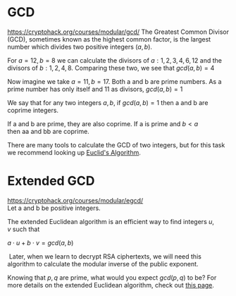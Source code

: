 # GCD
https://cryptohack.org/courses/modular/gcd/
The Greatest Common Divisor (GCD), sometimes known as the highest common factor, is the largest number which divides two positive integers $(a,b)$.  
  
For $a=12, b=8$ we can calculate the divisors of $a: 1,2,3,4,6,12$ and the divisors of $b: 1,2,4,8$. Comparing these two, we see that $gcd(a,b)=4$
  
Now imagine we take $a=11,b=17$. Both a and b are prime numbers. As a prime number has only itself and 11 as divisors, $gcd⁡(a,b)=1$
  
We say that for any two integers $a,b$, if $gcd⁡(a,b)=1$ then a and b are coprime integers.  
  
If a and b are prime, they are also coprime. If a is prime and $b<a$ then aa and bb are coprime.  
  
There are many tools to calculate the GCD of two integers, but for this task we recommend looking up [Euclid's Algorithm](https://en.wikipedia.org/wiki/Euclidean_algorithm).  


# Extended GCD
https://cryptohack.org/courses/modular/egcd/  
Let a and b be positive integers.  
  
The extended Euclidean algorithm is an efficient way to find integers $u,v$ such that  
  
$a⋅u+b⋅v=gcd⁡(a,b)$
  
 Later, when we learn to decrypt RSA ciphertexts, we will need this algorithm to calculate the modular inverse of the public exponent.  
  
Knowing that $p,q$ are prime, what would you expect $gcd⁡(p,q)$ to be? For more details on the extended Euclidean algorithm, check out [this page](https://web.archive.org/web/20230511143526/http://www-math.ucdenver.edu/~wcherowi/courses/m5410/exeucalg.html).